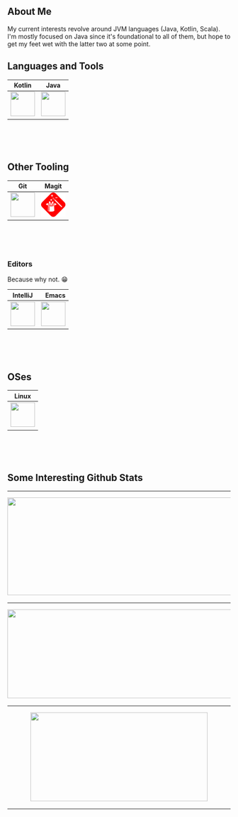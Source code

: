 ## About Me
My current interests revolve around JVM languages (Java, Kotlin,
Scala). I'm mostly focused on Java since it's foundational to all of
them, but hope to get my feet wet with the latter two at some point.

## Languages and Tools
| Kotlin | Java  |
|--------|-------|
| <img src="https://cdn.jsdelivr.net/gh/devicons/devicon@latest/icons/kotlin/kotlin-original.svg" width="55" height="55"/> | <img src="https://cdn.jsdelivr.net/gh/devicons/devicon@latest/icons/java/java-original.svg" width="55" height="55"/> |

<br/>
<br/>
<br/>

## Other Tooling
| Git | Magit |
|-----|-------|
| <img src="https://cdn.jsdelivr.net/gh/devicons/devicon@latest/icons/git/git-original.svg" width="55" height="55" /> | <img src="magit-red.svg" width="55" height="55"/> |

<br/>
<br/>
<br/>

### Editors

Because why not. 😁

| IntelliJ | Emacs  |
|----------|-------:|
| <img src="https://cdn.jsdelivr.net/gh/devicons/devicon@latest/icons/intellij/intellij-original.svg" width="55" height="55" /> | <img src="https://cdn.jsdelivr.net/gh/devicons/devicon@latest/icons/emacs/emacs-original.svg" width="55" height="55" />

<br/>
<br/>
<br/>

## OSes

| Linux |
|-------|
| <img src="https://cdn.jsdelivr.net/gh/devicons/devicon@latest/icons/linux/linux-original.svg" width="55" height="55" /> |

<br/>
<br/>
<br/>

## Some Interesting Github Stats

---

<p align="center">
  <img width="800" height="220" src="https://streak-stats.demolab.com?user=BrandonIrizarry&theme=highcontrast&hide_border=true&border_radius=5&card_width=800">
</p>

---

<p align="center">
  <img width="600" height="200" src="https://github-readme-stats.vercel.app/api?username=BrandonIrizarry&show_icons=true&theme=vision-friendly-dark">
</p>

---

<p align="center">
  <img width="400" height="200" src="https://github-readme-stats.vercel.app/api/top-langs/?username=BrandonIrizarry&size_weight=0.0005&count_weight=0.3&layout=compact&theme=vision-friendly-dark">
</p>

---

<div id="header" align="center">
  <img src="https://komarev.com/ghpvc/?username=BrandonIrizarry&style=for-the-badge&color=orange" alt=""/>
</div>
